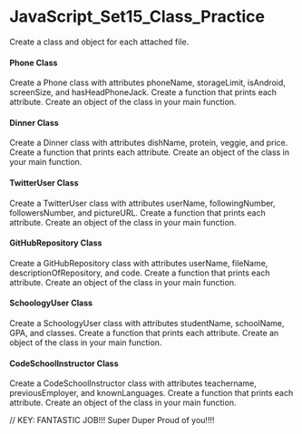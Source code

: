 # JavaScript_Set15_Class_Practice

Create a class and object for each attached file.

#### Phone Class
Create a Phone class with attributes phoneName, storageLimit, isAndroid, screenSize, and hasHeadPhoneJack. Create a function that prints each attribute. Create an object of the class in your main function.
#### Dinner Class
Create a Dinner class with attributes dishName, protein, veggie, and price. Create a function that prints each attribute. Create an object of the class in your main function.
#### TwitterUser Class
Create a TwitterUser class with attributes userName, followingNumber, followersNumber, and pictureURL. Create a function that prints each attribute. Create an object of the class in your main function.
#### GitHubRepository Class
Create a GitHubRepository class with attributes userName, fileName, descriptionOfRepository, and code. Create a function that prints each attribute. Create an object of the class in your main function.
#### SchoologyUser Class
Create a SchoologyUser class with attributes studentName, schoolName, GPA, and classes. Create a function that prints each attribute. Create an object of the class in your main function.
#### CodeSchoolInstructor Class
Create a CodeSchoolInstructor class with attributes teachername, previousEmployer, and knownLanguages. Create a function that prints each attribute. Create an object of the class in your main function.


// KEY: FANTASTIC JOB!!! Super Duper Proud of you!!!!
